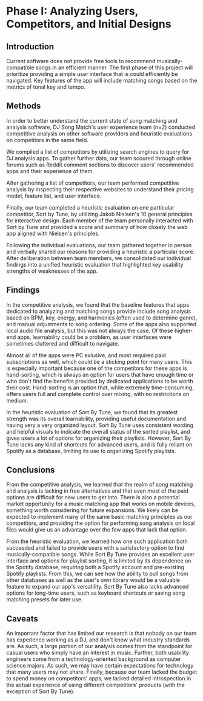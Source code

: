 # Phase I: Analyzing Users, Competitors, and Initial Designs

## Introduction

Current software does not provide free tools to recommend musically-compatible songs in an efficient manner. The first phase of this project will prioritize providing a simple user interface that is could efficiently be navigated. Key features of the app will include matching songs based on the metrics of tonal key and tempo.

## Methods

In order to better understand the current state of song matching and analysis software, DJ Song Match's user experience team (n=2) conducted competitive analysis on other software providers and heuristic evaluations on competitors in the same field.

We compiled a list of competitors by utilizing search engines to query for DJ analysis apps. To gather further data, our team scoured through online forums such as Reddit comment sections to discover users' recommended apps and their experience of them.

After gathering a list of competitors, our team performed competitive analysis by inspecting their respective websites to understand their pricing model, feature list, and user interface.

Finally, our team completed a heuristic evaluation on one particular competitor, Sort by Tune, by utilizing Jakob Nielsen's 10 general principles for interactive design. Each member of the team personally interacted with Sort by Tune and provided a score and summary of how closely the web app aligned with Nielsen's principles.

Following the individual evaluations, our team gathered together in person and verbally shared our reasons for providing a heuristic a particular score. After deliberation between team members, we consolidated our individual findings into a unified heuristic evaluation that highlighted key usability strengths of weaknesses of the app.

## Findings

In the competitive analysis, we found that the baseline features that apps dedicated to analyzing and matching songs provide include song analysis based on BPM, key, energy, and harmonics (often used to determine genre), and manual adjustments to song ordering. Some of the apps also supported local audio file analysis, but this was not always the case. Of these higher-end apps, learnability could be a problem, as user interfaces were sometimes cluttered and difficult to navigate.

Almost all of the apps were PC exlusive, and most required paid subscriptions as well, which could be a sticking point for many users. This is especially important because one of the competitors for these apps is hand-sorting, which is always an option for users that have enough time or who don't find the benefits provided by dedicated applications to be worth their cost. Hand-sorting is an option that, while extremely time-consuming, offers users full and complete control over mixing, with no restrictions on medium.

In the heuristic evaluation of Sort By Tune, we found that its greatest strength was its overall learnability, providing useful documentation and having very a very organized layout. Sort By Tune uses consistent wording and helpful visuals to indicate the overall status of the sorted playlist, and gives users a lot of options for organizing their playlists. However, Sort By Tune lacks any kind of shortcuts for advanced users, and is fully reliant on Spotify as a database, limiting its use to organizing Spotify playlists.

## Conclusions

From the competitive analysis, we learned that the realm of song matching and analysis is lacking in free alternatives and that even most of the paid options are difficult for new users to get into. There is also a potential market opportunity for a music matching app that works on mobile devices, something worth considering for future expansions. We likely can be expected to implement many of the same basic matching principles as our competitors, and providing the option for performing song analysis on local files would give us an advantage over the few apps that lack that option.

From the heuristic evaluation, we learned how one such application both succeeded and failed to provide users with a satisfactory option to find musically-compatible songs. While Sort By Tune provides an excellent user interface and options for playlist sorting, it is limited by its dependence on the Spotify database, requiring both a Spotify account and pre-existing Spotify playlists. From this, we can see how the ability to pull songs from other databases as well as the user's own library would be a valuable feature to expand our app's versatility. Sort By Tune also lacks advanced options for long-time users, such as keyboard shortcuts or saving song matching presets for later use.

## Caveats

An important factor that has limited our research is that nobody on our team has experience working as a DJ, and don't know what industry standards are. As such, a large portion of our analysis comes from the standpoint for casual users who simply have an interest in music. Further, both usability engineers come from a technology-oriented background as computer science majors. As such, we may have certain expectations for technology that many users may not share. Finally, because our team lacked the budget to spend money on competitors' apps, we lacked detailed introspection in the actual experience of using different competitors' products (with the exception of Sort By Tune).

<!-- !!! Considerations and/or limitations to the methods you chose and the findings/conclusions drawn from them. In other words, give warnings if there are limitations to your research such as not being able to find enough users of a particular demographic, the methods not being able to expose certain information, assumptions you made, etc. !!! -->
